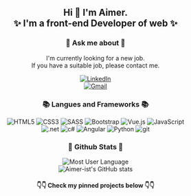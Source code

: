 <h2 align="center">
  Hi 👋 I'm Aimer.
  <br>
  ✨ I'm a front-end Developer of web ✨
</h2>

<h3 align="center">💬 Ask me about 💬</h3>

<p align="center">
  I'm currently looking for a new job. <br/>
  If you have a suitable job, please contact me.
</p>

<p align="center">
  <a href="https://www.linkedin.com/in/%E4%BD%A9%E9%A6%A8-%E7%8E%8B-a88a9b20a/">
    <img alt="LinkedIn" src="https://img.shields.io/badge/linkedin%20-%230077B5.svg?&style=flat&logo=linkedin&logoColor=white"/>
  </a>
  <br>
  <a href="mailto:lovv840629y@gmail.com">
    <img alt="Gmail" src="https://img.shields.io/badge/Gmail-D14836?style=flat&logo=gmail&logoColor=white"/>
  </a>
</p>

<h3 align="center">📚 Langues and Frameworks 📚</h3>

<p align="center">
  <img alt="HTML5" algin="center" src="https://img.shields.io/badge/HTML5-E34F26?style=for-the-badge&logo=html5&logoColor=white"></img>
  <img alt="CSS3" algin="center" src="https://img.shields.io/badge/CSS3-1572B6?style=for-the-badge&logo=css3&logoColor=white"></img>
  <img alt="SASS" algin="center" src="https://img.shields.io/badge/Sass-CC6699?style=for-the-badge&logo=sass&logoColor=white"></img>
  <img alt="Bootstrap" algin="center" src="https://img.shields.io/badge/Bootstrap-563D7C?style=for-the-badge&logo=bootstrap&logoColor=white"></img>
  <img alt="Vue.js" algin="center" src="https://img.shields.io/badge/Vue.js-35495E?style=for-the-badge&logo=vue.js&logoColor=4FC08D"></img>
  <img alt="JavaScript" algin="center" src="https://img.shields.io/badge/JavaScript-F7DF1E?style=for-the-badge&logo=javascript&logoColor=black"></img>
  <br>
  <img alt=".net" algin="center" src="https://img.shields.io/badge/.NET-5C2D91?style=for-the-badge&logo=.net&logoColor=white"></img>
  <img alt="c#" algin="center" src="https://img.shields.io/badge/C%23-239120?style=for-the-badge&logo=c-sharp&logoColor=white"></img>
  <img alt="Angular" algin="center" src="https://img.shields.io/badge/Angular-DD0031?style=for-the-badge&logo=angular&logoColor=white"></img>
  <img alt="Python" algin="center" src="https://img.shields.io/badge/Python-14354C?style=for-the-badge&logo=python&logoColor=white"></img>
  <img alt="git" algin="center" src="https://img.shields.io/badge/Git-F05032?style=for-the-badge&logo=git&logoColor=white"></img>
</p>

<h3 align="center">💎 Github Stats 💎</h3>

<p align="center">
  <img alt="Most User Language" algin="center" src="https://github-readme-stats.vercel.app/api/top-langs/?username=Aimer-ist&layout=compact&bg_color=30,80d0c7,13547a&icon_color=A6DED8&hide_border=true&hide=jupyter+notebook&text_color=C3E9E5&title_color=C3E9E5"></img>
  <br>
  <img alt="Aimer-ist's GitHub stats" algin="center" src="https://github-readme-stats.vercel.app/api?username=Aimer-ist&count_private=true&show_icons=true&hide=contribs,prs&hide_border=true&bg_color=30,80d0c7,13547a&icon_color=A6DED8&title_color=C3E9E5&text_color=C3E9E5"></img>
</p>

<h4 align="center">👇👇 Check my pinned projects below 👇👇</h4>

<!--
**Aimer-ist/Aimer-ist** is a ✨ _special_ ✨ repository because its `README.md` (this file) appears on your GitHub profile.

Here are some ideas to get you started:

- 🔭 I’m currently working on ...
- 🌱 I’m currently learning ...
- 👯 I’m looking to collaborate on ...
- 🤔 I’m looking for help with ...
- 💬 Ask me about ...
- 📫 How to reach me: ...
- 😄 Pronouns: ...
- ⚡ Fun fact: ...
-->
